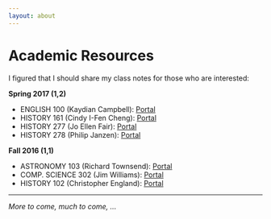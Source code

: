 ```yaml
---
layout: about
---
```


Academic Resources
==================

I figured that I should share my class notes for those who are interested:

**Spring 2017 (1,2)**

- ENGLISH 100 (Kaydian Campbell): [Portal](https://github.com/MingcongBai/english100-notes)
- HISTORY 161 (Cindy I-Fen Cheng): [Portal](https://github.com/MingcongBai/history161-notes)
- HISTORY 277 (Jo Ellen Fair): [Portal](https://github.com/MingcongBai/history277-notes)
- HISTORY 278 (Philip Janzen): [Portal](https://github.com/MingcongBai/history278-notes)

**Fall 2016 (1,1)**

- ASTRONOMY 103 (Richard Townsend): [Portal](https://github.com/MingcongBai/astron103-notes)
- COMP. SCIENCE 302 (Jim Williams): [Portal](https://github.com/MingcongBai/cs302-notes)
- HISTORY 102 (Christopher England): [Portal](https://github.com/MingcongBai/history102-notes)

---------------

*More to come, much to come, ...*
